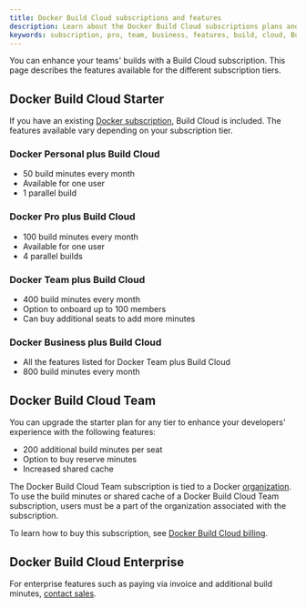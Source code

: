 ```yaml
---
title: Docker Build Cloud subscriptions and features
description: Learn about the Docker Build Cloud subscriptions plans and features
keywords: subscription, pro, team, business, features, build, cloud, Build Cloud, remote builder
---
```


You can enhance your teams' builds with a Build Cloud subscription. This page describes the features available for the different subscription tiers.

## Docker Build Cloud Starter

If you have an existing [Docker subscription](./details.md), Build Cloud is included. The features available vary depending on your subscription tier.

### Docker Personal plus Build Cloud

- 50 build minutes every month
- Available for one user
- 1 parallel build

### Docker Pro plus Build Cloud

- 100 build minutes every month
- Available for one user
- 4 parallel builds

### Docker Team plus Build Cloud

- 400 build minutes every month
- Option to onboard up to 100 members
- Can buy additional seats to add more minutes

### Docker Business plus Build Cloud

- All the features listed for Docker Team plus Build Cloud
- 800 build minutes every month

## Docker Build Cloud Team

You can upgrade the starter plan for any tier to enhance your developers' experience with the following features:

- 200 additional build minutes per seat
- Option to buy reserve minutes
- Increased shared cache

The Docker Build Cloud Team subscription is tied to a Docker
[organization](../admin/organization/_index.md). To use the build minutes or
shared cache of a Docker Build Cloud Team subscription, users must be a part of
the organization associated with the subscription.

To learn how to buy this subscription, see [Docker Build Cloud billing](../billing/build-billing.md).

## Docker Build Cloud Enterprise

For enterprise features such as paying via invoice and additional build minutes, [contact sales](https://www.docker.com/pricing/contact-sales/).

